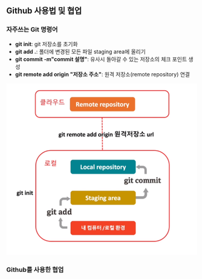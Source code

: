 ## Github 사용법 및 협업
### 자주쓰는 Git 명령어
* __git init__: git 저장소를 초기화
* __git add .__: 폴더에 변경된 모든 파일 staging area에 올리기
* __git commit -m"commit 설명"__: 유사시 돌아갈 수 있는 저장소의 체크 포인트 생성
* __git remote add origin "저장소 주소"__: 원격 저장소(remote repository) 연결

![ex_로컬원격연결](./Img/로컬이랑원격저장소연결.PNG)

### Github를 사용한 협업
